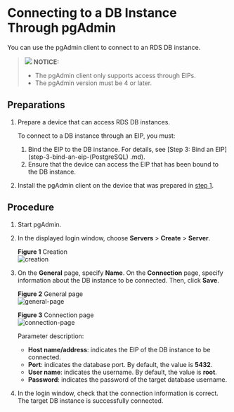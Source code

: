 # Connecting to a DB Instance Through pgAdmin<a name="rds_pg_11_0005"></a>

You can use the  pgAdmin  client to  connect to an RDS DB instance.

>![](/images/icon-notice.gif) **NOTICE:**   
>-   The pgAdmin client only supports access through EIPs.  
>-   The pgAdmin version must be 4 or later.  

## **Preparations**<a name="section48118919135236"></a>

1.  <a name="li345439671899"></a>Prepare a device that can access RDS DB instances.

    To connect to a DB instance through an EIP, you must:

    1.  Bind the EIP to the DB instance. For details, see  [Step 3: Bind an EIP](step-3-bind-an-eip-(PostgreSQL)
.md).
    2.  Ensure that the device can access the EIP that has been bound to the DB instance.

2.  Install the pgAdmin client on the device that was prepared in  [step 1](#li345439671899).

## Procedure<a name="section161845331185"></a>

1.  Start pgAdmin.
2.  In the displayed login window, choose  **Servers**  \>  **Create**  \>  **Server**.

    **Figure  1**  Creation<a name="fig271103014223"></a>  
    ![](figures/creation.png "creation")

3.  On the  **General**  page, specify  **Name**. On the  **Connection**  page, specify information about the DB instance to be connected. Then, click  **Save**.

    **Figure  2**  General page<a name="fig12951421269"></a>  
    ![](figures/general-page.png "general-page")

    **Figure  3**  Connection page<a name="fig1037014231499"></a>  
    ![](figures/connection-page.png "connection-page")

    Parameter description:

    -   **Host name/address**: indicates the EIP of the DB instance to be connected.
    -   **Port**: indicates the database port. By default, the value is  **5432**.
    -   **User name**: indicates the username. By default, the value is  **root**.
    -   **Password**: indicates the password of the target database username.

4.  In the login window, check that the connection information is correct. The target DB instance is successfully connected.


